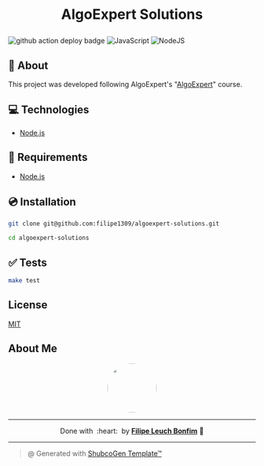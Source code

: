 
# <p align="center">AlgoExpert Solutions</p>

![github action deploy badge](https://github.com/filipe1309/algoexpert-solutions/actions/workflows/tests.yaml/badge.svg?event=push)
<img src="https://img.shields.io/badge/Code-JavaScript-informational?style=flat-square&logo=javascript&color=F7DF1E" alt="JavaScript" />
<img src="https://img.shields.io/badge/Code-NodeJS-informational?style=flat-square&logo=node.js&color=339933" alt="NodeJS" />


## 💬 About

This project was developed following AlgoExpert's "[AlgoExpert](https://www.algoexpert.io/questions)" course.

## :computer: Technologies

- [Node.js](https://nodejs.org/en/)

## :scroll: Requirements

- [Node.js](https://nodejs.org/en/)

## :cd: Installation

```sh
git clone git@github.com:filipe1309/algoexpert-solutions.git
```

```sh
cd algoexpert-solutions
```

## :white_check_mark: Tests

```sh
make test
```

<!-- 

## Contributing

Pull requests are welcome. For major changes, please open an issue first to discuss what you would like to change.

Please make sure to update tests as appropriate. -->

## License

[MIT](https://choosealicense.com/licenses/mit/)

## About Me

<p align="center">
    <a style="font-weight: bold" href="https://github.com/filipe1309/">
    <img style="border-radius:50%" width="100px; "src="https://github.com/filipe1309.png"/>
    </a>
</p>

---

<p align="center">
    Done with&nbsp;&nbsp;:heart:&nbsp;&nbsp;by <a style="font-weight: bold" href="https://github.com/filipe1309/">Filipe Leuch Bonfim</a> 🖖
</p>

---

> @ Generated with [ShubcoGen Template™](https://github.com/filipe1309/shubcogen-template)   
